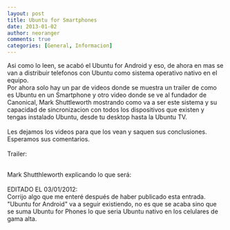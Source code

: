 ```yaml
---
layout: post
title: Ubuntu for Smartphones
date: 2013-01-02
author: neoranger
comments: true
categories: [General, Informacion]
---
```

Asi como lo leen, se acabó el Ubuntu for Android y eso, de ahora en mas se van a distribuir telefonos con Ubuntu como sistema operativo nativo en el equipo.<br />Por ahora solo hay un par de videos donde se muestra un trailer de como es Ubuntu en un Smartphone y otro video donde se ve al fundador de Canonical, Mark Shuttleworth mostrando como va a ser este sistema y su capacidad de sincronizacion con todos los dispositivos que existen y tengas instalado Ubuntu, desde tu desktop hasta la Ubuntu TV.<br /><br />Les dejamos los videos para que los vean y saquen sus conclusiones. Esperamos sus comentarios.<br /><br />Trailer:<br /><div class="separator" style="clear:both;text-align:center;"></div><br />Mark Shutthleworth explicando lo que será:<br /><div class="separator" style="clear:both;text-align:center;"></div><br />EDITADO EL 03/01/2012:<br />Corrijo algo que me enteré después de haber publicado esta entrada. "Ubuntu for Android" va a seguir existiendo, no es que se acaba sino que se suma Ubuntu for Phones lo que seria Ubuntu nativo en los celulares de gama alta.
